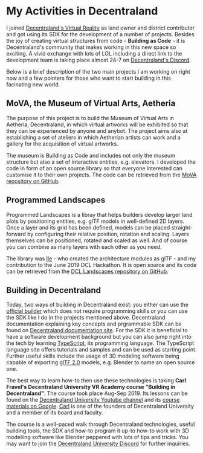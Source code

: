 # My Activities in Decentraland

I joined [Decentraland's Virtual Reality](https://decentraland.org/) as land owner and district contributor and got using its SDK for the development of a number of projects. Besides the joy of creating virtual structures from code - **Building as Code** - it is Decentraland's community that makes working in this new space so exciting. A vivid exchange with lots of LOL including a direct link to the development team is taking place almost 24-7 on [Decentraland's Discord](https://dcl.gg/discord).    

Below is a brief description of the two main projects I am working on right now and a few pointers for those who want to start building in this facinating new world.

## MoVA, the Museum of Virtual Arts, Aetheria

The purpose of this project is to build the Museum of Virtual Arts in Aetheria, Decentraland, in which virtual artworks will be exhibited so that they can be experienced by anyone and anybot. The project aims also at establishing a set of ateliers in which Aetherian artists can work and a gallery for the acquisition of virtual artworks.

The museum is Building as Code and includes not only the museum structure but also a set of interactive entities, e.g. elevators. I developed the code in form of an open source library so that everyone interested can customise it to their own projects. The code can be retrieved from the [MoVA repository on GitHub](https://github.com/vrontier/MoVA).

## Programmed Landscapes 

Programmed Landscapes is a libray that helps builders develop larger land plots by positioning entities, e.g. glTF models in well-defined 2D layers. Once a layer and its grid has been defined, models can be placed straight-forward by configuring their relative position, rotation and scaling. Layers themselves can be positioned, rotated and scaled as well. And of course you can combine as many layers with each other as you need. 

The library was [Ile](https://github.com/iillee) - who created the architecture modules as glTF - and my contribution to the June 2019 DCL Hackathon. It is open source and its code can be retrieved from the [DCL Landscapes repository on GitHub](https://github.com/vrontier/dcl-landscapes).

## Building in Decentraland

Today, two ways of building in Decentraland exist: you either can use the [official builder](https://builder.decentraland.org) which does not require programming skills or you can use the SDK like I do in the projects mentioned above. Decentraland documentation explaining key concepts and prgrammable SDK can be found on [Decentraland documentation site](https://docs.decentraland.org). For the SDK it is beneficial to have a software development background but you can also jump right into the tech by learning [TypeScript](https://www.typescriptlang.org/), its programming language. The TypeScript language site offers tutorials and samples and can be used as starting point. Further useful skills include the usage of 3D modeling software being capable of exporting [glTF 2.0](https://www.khronos.org/gltf/) models, e.g. Blender to name an open source one.   

The best way to learn how-to then use these technologies is taking **Carl Fravel's Decentraland University VR Academy course "Building in Decentraland"**. The course took place Aug-Sep 2019. Its lessons can be found on the [Decentraland University Youtube channel](https://www.youtube.com/playlist?list=PLrON4JHIuqpkNeeUCMOnDCdZ53S6o3Ndw) and its [course materials on Google](https://docs.google.com/document/d/1AF9l3lYzQsiwFcIexGKP3TI-FFUcMVE34Su6U7FuhZo). [Carl](https://gitlab.com/cfravel) is one of the founders of Decentraland University and a member of its board and faculty.  

The course is a well-paced walk through Decentraland technologies, useful building tools, the SDK and how-to program it up-to how-to work with 3D modelling software like Blender peppered with lots of tips and tricks. You may want to join the [Decentraland University Discord](https://discord.gg/UK6AZCd) for further inquiries.   
